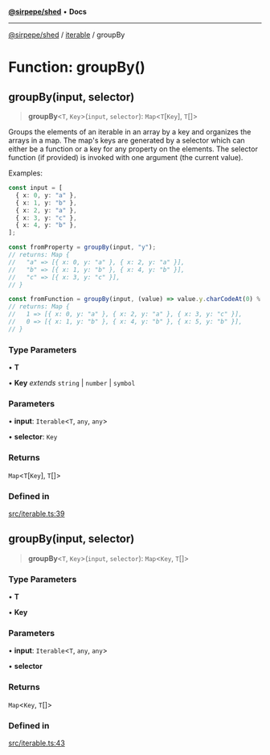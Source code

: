 [**@sirpepe/shed**](../../README.md) • **Docs**

***

[@sirpepe/shed](../../README.md) / [iterable](../README.md) / groupBy

# Function: groupBy()

## groupBy(input, selector)

> **groupBy**\<`T`, `Key`\>(`input`, `selector`): `Map`\<`T`\[`Key`\], `T`[]\>

Groups the elements of an iterable in an array by a key and organizes the
arrays in a map. The map's keys are generated by a selector which can either
be a function or a key for any property on the elements. The selector
function (if provided) is invoked with one argument (the current value).

Examples:

```typescript
const input = [
  { x: 0, y: "a" },
  { x: 1, y: "b" },
  { x: 2, y: "a" },
  { x: 3, y: "c" },
  { x: 4, y: "b" },
];

const fromProperty = groupBy(input, "y");
// returns: Map {
//   "a" => [{ x: 0, y: "a" }, { x: 2, y: "a" }],
//   "b" => [{ x: 1, y: "b" }, { x: 4, y: "b" }],
//   "c" => [{ x: 3, y: "c" }],
// }

const fromFunction = groupBy(input, (value) => value.y.charCodeAt(0) % 2)
// returns: Map {
//   1 => [{ x: 0, y: "a" }, { x: 2, y: "a" }, { x: 3, y: "c" }],
//   0 => [{ x: 1, y: "b" }, { x: 4, y: "b" }, { x: 5, y: "b" }],
// }
```

### Type Parameters

• **T**

• **Key** *extends* `string` \| `number` \| `symbol`

### Parameters

• **input**: `Iterable`\<`T`, `any`, `any`\>

• **selector**: `Key`

### Returns

`Map`\<`T`\[`Key`\], `T`[]\>

### Defined in

[src/iterable.ts:39](https://github.com/SirPepe/shed/blob/36009fde0fee9ee53321ca81309876bbb49851e3/src/iterable.ts#L39)

## groupBy(input, selector)

> **groupBy**\<`T`, `Key`\>(`input`, `selector`): `Map`\<`Key`, `T`[]\>

### Type Parameters

• **T**

• **Key**

### Parameters

• **input**: `Iterable`\<`T`, `any`, `any`\>

• **selector**

### Returns

`Map`\<`Key`, `T`[]\>

### Defined in

[src/iterable.ts:43](https://github.com/SirPepe/shed/blob/36009fde0fee9ee53321ca81309876bbb49851e3/src/iterable.ts#L43)
